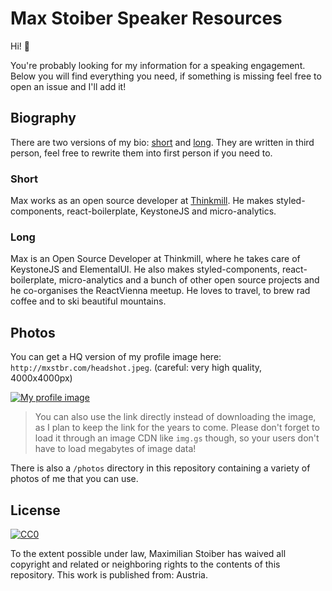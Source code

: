 # Max Stoiber Speaker Resources

Hi! 👋

You're probably looking for my information for a speaking engagement. Below you will find everything you need, if something is missing feel free to open an issue and I'll add it!

## Biography

There are two versions of my bio: [short](#short) and [long](#long). They are written in third person, feel free to rewrite them into first person if you need to.

### Short

Max works as an open source developer at [Thinkmill](https://thinkmill.com.au). He makes styled-components, react-boilerplate, KeystoneJS and micro-analytics.

### Long

Max is an Open Source Developer at Thinkmill, where he takes care of KeystoneJS and ElementalUI. He also makes styled-components, react-boilerplate, micro-analytics and a bunch of other open source projects and he co-organises the ReactVienna meetup. He loves to travel, to brew rad coffee and to ski beautiful mountains.

## Photos

You can get a HQ version of my profile image here: `http://mxstbr.com/headshot.jpeg`. (careful: very high quality, 4000x4000px)

[![My profile image](https://img.gs/jztmrqvgzv/200x200/mxstbr.com/headshot.jpeg)](http://mxstbr.com/headshot.jpeg)

> You can also use the link directly instead of downloading the image, as I plan to keep the link for the years to come. Please don't forget to load it through an image CDN like `img.gs` though, so your users don't have to load megabytes of image data!

There is also a `/photos` directory in this repository containing a variety of photos of me that you can use.

## License

<a rel="license" href="http://creativecommons.org/publicdomain/zero/1.0/">
	<img src="https://licensebuttons.net/p/zero/1.0/80x15.png" style="border-style: none;" alt="CC0" />
</a>

To the extent possible under law, Maximilian Stoiber has waived all copyright and related or neighboring rights to the contents of this repository. This work is published from: Austria.
